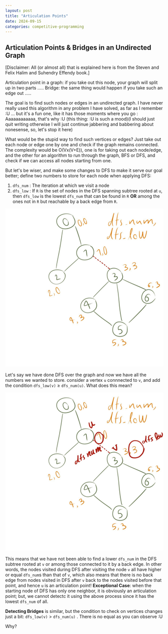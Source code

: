 ```yaml
---
layout: post
title: "Articulation Points"
date: 2024-09-15
categories: competitive-programming
---
```




## Articulation Points & Bridges in an Undirected Graph

[Disclaimer: All (or almost all) that is explained here is from the Steven and Felix Halim and Suhendry Effendy book.]

Articulation point in a graph: if you take out this node, your graph will split up in two parts .....
Bridge: the same thing would happen if you take such an edge out .....



The goal is to find such nodes or edges in an undirected graph.
I have never really used this algorithm in any problem I have solved, as far as I remember :U ... but it's a fun one, like it has those moments where you go : Aaaaaaaaaaaa, that's why :U (this thing: :U is such a mood)(I should just quit writing otherwise I will just continue jabbering and babbering about nonesense, so, let's stop it here)


What would be the stupid way to find such vertices or edges? Just take out each node or edge one by one and check if the graph remains connected. The complexity would be O(Vx(V+E)), one is for taking out each node/edge, and the other for an algorithm to run through the graph, BFS or DFS, and check if we can access all nodes starting from one.


But let's be wiser, and make some changes to DFS to make it serve our goal better; define two numbers to store for each node when applying DFS:
1. `dfs_num` : The iteration at which we visit a node
2. `dfs_low` : If `R` is the set of nodes in the DFS spanning subtree rooted at `u`, then `dfs_low` is the lowest `dfs_num` that can be found in `R` **OR** among the ones not in `R` but reachable by a back edge from `R`.


![dfs_num and dfs_low example](../images/articulations.jpg)




Let's say we have done DFS over the graph and now we have all the numbers we wanted to store.
consider a vertex `u` connnected to `v`, and add the condition `dfs_low(v)` $\geq$ `dfs_num(u)`. What does this mean? 


![dfs_num and dfs_low example](../images/articulation_dfs_num.jpg)


This means that we have not been able to find a lower `dfs_num` in the DFS subtree rooted at `v` or among those connected to it by a back edge. In other words, the nodes visited during DFS after visiting the node `v` all have higher or equal `dfs_num`s than that of `v`, which also means that there is no back edge from nodes visited in DFS after `v` back to the nodes visited before that point, and hence `u` is an articulation point!
**Exceptional Case**: when the starting node of DFS has only one neighbor, it is obviously an articulation point; but, we cannot detectc it using the above process since it has the lowest `dfs_num` of all.





**Detecting Bridges** is similar, but the condition to check on vertices changes just a bit: `dfs_low(v)` $>$ `dfs_num(u)` . There is no equal as you can observe :U


Why?
